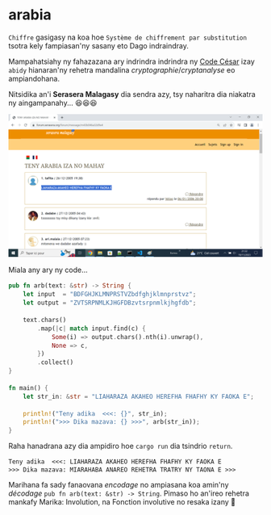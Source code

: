 # arabia

`Chiffre` gasigasy na koa hoe `Système de chiffrement par substitution` tsotra kely fampiasan'ny sasany eto Dago indraindray.

Mampahatsiahy ny fahazazana ary indrindra indrindra ny [Code César](https://fr.wikipedia.org/wiki/Chiffrement_par_d%C3%A9calage) izay `abidy` hianaran'ny rehetra mandalina *cryptographie*/*cryptanalyse* eo ampiandohana.

Nitsidika an'i **Serasera Malagasy** dia sendra azy, tsy naharitra dia niakatra ny aingampanahy... 😆😆😆

<p align="center"><img src="screenshot.png"></p>

Miala any ary ny code...

```rust
pub fn arb(text: &str) -> String {
    let input  = "BDFGHJKLMNPRSTVZbdfghjklmnprstvz";
    let output = "ZVTSRPNMLKJHGFDBzvtsrpnmlkjhgfdb";

    text.chars()
        .map(|c| match input.find(c) {
            Some(i) => output.chars().nth(i).unwrap(),
            None => c,
        })
        .collect()
}

fn main() {
    let str_in: &str = "LIAHARAZA AKAHEO HEREFHA FHAFHY KY FAOKA E";

    println!("Teny adika  <<<: {}", str_in);
    println!(">>> Dika mazava: {} >>>", arb(str_in));
}
```

Raha hanadrana azy dia ampidiro hoe `cargo run` dia tsindrio `return`.

```
Teny adika  <<<: LIAHARAZA AKAHEO HEREFHA FHAFHY KY FAOKA E
>>> Dika mazava: MIARAHABA ANAREO REHETRA TRATRY NY TAONA E >>>
```
Marihana fa sady fanaovana _encodage_ no ampiasana koa amin'ny _décodage_ `pub fn arb(text: &str) -> String`. Pimaso ho an'ireo rehetra mankafy Marika: Involution, na Fonction involutive no resaka izany 👀
